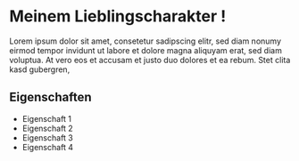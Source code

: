 # Meinem Lieblingscharakter !

Lorem ipsum dolor sit amet, consetetur sadipscing elitr, sed diam nonumy eirmod tempor invidunt ut labore et dolore magna aliquyam erat, sed diam voluptua. At vero eos et accusam et justo duo dolores et ea rebum. Stet clita kasd gubergren,

## Eigenschaften
* Eigenschaft 1
* Eigenschaft 2
* Eigenschaft 3
* Eigenschaft 4
